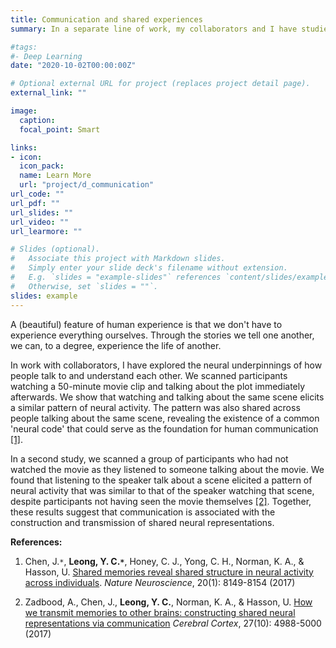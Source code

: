 ```yaml
---
title: Communication and shared experiences
summary: In a separate line of work, my collaborators and I have studied the neural bases of human communication. We found that (1) experiencing, (2) talking about and (3) listening to a verbal description of an event elicits shared patterns of neural activity across individuals. The fidelity of this neural pattern correlated with communication success. These results suggest that communication is associated with the construction of shared neural representations.

#tags:
#- Deep Learning
date: "2020-10-02T00:00:00Z"

# Optional external URL for project (replaces project detail page).
external_link: ""

image:
  caption: 
  focal_point: Smart

links:
- icon:
  icon_pack: 
  name: Learn More
  url: "project/d_communication"
url_code: ""
url_pdf: ""
url_slides: ""
url_video: ""
url_learmore: ""

# Slides (optional).
#   Associate this project with Markdown slides.
#   Simply enter your slide deck's filename without extension.
#   E.g. `slides = "example-slides"` references `content/slides/example-slides.md`.
#   Otherwise, set `slides = ""`.
slides: example
---
```


A (beautiful) feature of human experience is that we don't have to experience everything ourselves. Through the stories we tell one another, we can, to a degree, experience the life of another. 

In work with collaborators, I have explored the neural underpinnings of how people talk to and understand each other. We scanned participants watching a 50-minute movie clip and talking about the plot immediately afterwards. We show that watching and talking about the same scene elicits a similar pattern of neural activity. The pattern was also shared across people talking about the same scene, revealing the existence of a common 'neural code' that could serve as the foundation for human communication <a href="https://www.nature.com/articles/nn.4450" target="_blank">[1]</a>. 

In a second study, we scanned a group of participants who had not watched the movie as they listened to someone talking about the movie. We found that listening to the speaker talk about a scene elicited a pattern of neural activity that was similar to that of the speaker watching that scene, despite participants not having seen the movie themselves <a href="https://academic.oup.com/cercor/article/27/10/4988/4080827" target="_blank">[2]</a>. Together, these results suggest that communication is associated with the construction and transmission of shared neural representations.

**References:**   
1. Chen, J.`*`, **Leong, Y. C.`*`**, Honey, C. J., Yong, C. H., Norman, K. A., & Hasson, U. <a href="https://www.nature.com/articles/nn.4450" target="_blank">Shared memories reveal shared structure in neural activity across individuals</a>. *Nature Neuroscience*, 20(1): 8149-8154 (2017)  


2. Zadbood, A., Chen, J., **Leong, Y. C.**, Norman, K. A., & Hasson, U. <a href="https://academic.oup.com/cercor/article/27/10/4988/4080827" target="_blank">How we transmit memories to other brains: constructing shared neural representations via communication</a> *Cerebral Cortex*, 27(10): 4988-5000 (2017)
